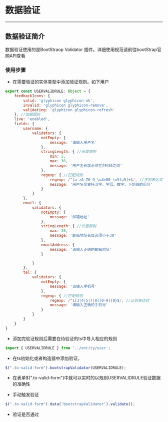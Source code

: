 # 数据验证

---

## 数据验证简介

数据验证使用的是BootStraop Validator 插件。详细使用规范请前往bootStrap官网API查看

### 使用步骤

* 在需要验证的实体类型中添加验证规则。如下用户

```js
export const USERVALIDRULE: Object = {
    feedbackIcons: {
        valid: 'glyphicon glyphicon-ok',
        invalid: 'glyphicon glyphicon-remove',
        validating: 'glyphicon glyphicon-refresh'
    }, //加载图标
    live: 'enabled',
    fields: {
        username: {
            validators: {
                notEmpty: {
                    message: '请输入用户名'
                },
                stringLength: { //长度限制
                    min: 2,
                    max: 30,
                    message: '用户名长度必须在2到30之间'
                },
                regexp: { //匹配规则
                    regexp: /^[a-zA-Z0-9_\u4e00-\u9fa5]+$/, //正则表达式
                    message: '用户名仅支持汉字、字母、数字、下划线的组合'
                }
            }
        },
        email: {
            validators: {
                notEmpty: {
                    message: '邮箱地址'
                },
                stringLength: { //长度限制
                    max: 30,
                    message: '邮箱地址长度必须小于30'
                },
                emailAddress: {
                    message: '请输入正确的邮箱地址'
                }

            }
        },
        tel: {
            validators: {
                notEmpty: {
                    message: '请输入手机号'
                },
                regexp: { //匹配规则
                    regexp: /^1[3|4|5|7|8][0-9]{9}$/, //正则表达式
                    message: '请输入正确的手机号'
                }
            }
        }
    }
}
```

* 添加完验证规则后需要在待验证的ts中导入相应的规则

```js
import { USERVALIDRULE } from '../entity/user';
```

* 在ts初始化或者构造器中添加验证。

```js
$(".to-valid-form").bootstrapValidator(USERVALIDRULE);
```

* 在表单$\(".to-valid-form"\)中就可以实时的以规则USERVALIDRULE验证数据的准确性

* 手动触发验证

```js
$(".to-valid-form").data('bootstrapValidator').validate();
```

* 验证是否通过



